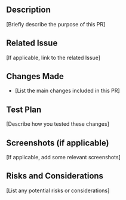 ## Description

[Briefly describe the purpose of this PR]

## Related Issue

[If applicable, link to the related Issue]

## Changes Made

- [List the main changes included in this PR]

## Test Plan

[Describe how you tested these changes]

## Screenshots (if applicable)

[If applicable, add some relevant screenshots]

## Risks and Considerations

[List any potential risks or considerations]
